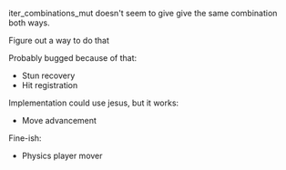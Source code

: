 iter_combinations_mut doesn't seem to give give the same combination both ways.

Figure out a way to do that

Probably bugged because of that:
- Stun recovery
- Hit registration

Implementation could use jesus, but it works:
- Move advancement

Fine-ish:
- Physics player mover